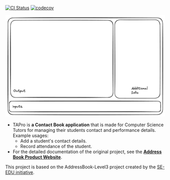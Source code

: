 [![CI Status](https://github.com/AY2324S2-CS2103T-F13-1/tp/workflows/Java%20CI/badge.svg)](https://github.com/AY2324S2-CS2103T-F13-1/tp/actions)
[![codecov](https://codecov.io/gh/AY2324S2-CS2103T-F13-1/tp/graph/badge.svg?token=58YEQ4Q1CC)](https://codecov.io/gh/AY2324S2-CS2103T-F13-1/tp)

![Ui](docs/images/Ui.png)

* TAPro is **a Contact Book application** that is made for Computer Science Tutors for managing their students contact and performance details.<br>
  Example usages:
  * Add a student's contact details.
  * Record attendance of the student.
* For the detailed documentation of the original project, see the **[Address Book Product Website](https://se-education.org/addressbook-level3)**.

This project is based on the AddressBook-Level3 project created by the [SE-EDU initiative](https://se-education.org).

